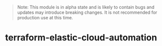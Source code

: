 > Note: This module is in alpha state and is likely to contain bugs and updates may introduce breaking changes. It is not recommended for production use at this time.
# terraform-elastic-cloud-automation
